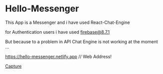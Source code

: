 # Hello-Messenger

This App is a Messenger and i have used React-Chat-Engine 

for Authentication users i have used firebase@8.7.1

But because to a problem in API Chat Engine is not working at the moment ... 

https://hello-messenger.netlify.app    //  Web Address!


[Capture](https://user-images.githubusercontent.com/54766308/184335350-1a7934ed-3c12-49d2-a60e-de52943d1c94.JPG)

